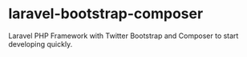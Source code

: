 laravel-bootstrap-composer
==========================

Laravel PHP Framework with Twitter Bootstrap and Composer to start developing quickly.